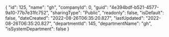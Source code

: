{
  "id": 125,
  "name": "gh",
  "companyId": 0,
  "guid": "4e394bdf-b521-4577-9a10-77b7e31fc752",
  "sharingType": "Public",
  "readonly": false,
  "isDefault": false,
  "dateCreated": "2022-08-26T06:35:20.827",
  "lastUpdated": "2022-08-26T06:35:20.827",
  "departmentId": 145,
  "departmentName": "gh",
  "isSystemDepartment": false
}